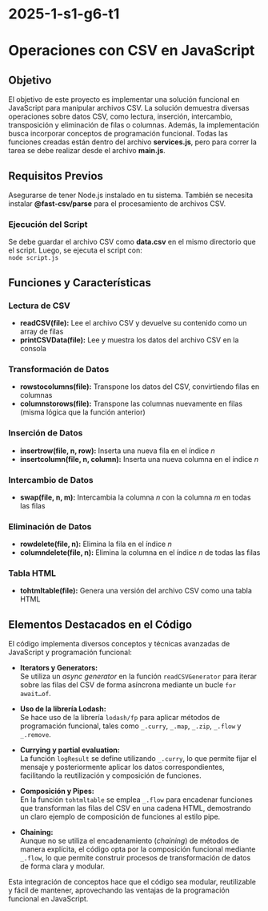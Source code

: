 # 2025-1-s1-g6-t1  
# Operaciones con CSV en JavaScript

## Objetivo
El objetivo de este proyecto es implementar una solución funcional en JavaScript para manipular archivos CSV. La solución demuestra diversas operaciones sobre datos CSV, como lectura, inserción, intercambio, transposición y eliminación de filas o columnas. Además, la implementación busca incorporar conceptos de programación funcional. Todas las funciones creadas están dentro del archivo **services.js**, pero para correr la tarea se debe realizar desde el archivo **main.js**.

## Requisitos Previos
Asegurarse de tener Node.js instalado en tu sistema. También se necesita instalar **@fast-csv/parse** para el procesamiento de archivos CSV.

### Ejecución del Script
Se debe guardar el archivo CSV como **data.csv** en el mismo directorio que el script. Luego, se ejecuta el script con:  
`node script.js`

## Funciones y Características

### Lectura de CSV
- **readCSV(file):** Lee el archivo CSV y devuelve su contenido como un array de filas  
- **printCSVData(file):** Lee y muestra los datos del archivo CSV en la consola

### Transformación de Datos
- **rowstocolumns(file):** Transpone los datos del CSV, convirtiendo filas en columnas  
- **columnstorows(file):** Transpone las columnas nuevamente en filas (misma lógica que la función anterior)

### Inserción de Datos
- **insertrow(file, n, row):** Inserta una nueva fila en el índice *n*  
- **insertcolumn(file, n, column):** Inserta una nueva columna en el índice *n*

### Intercambio de Datos
- **swap(file, n, m):** Intercambia la columna *n* con la columna *m* en todas las filas

### Eliminación de Datos
- **rowdelete(file, n):** Elimina la fila en el índice *n*  
- **columndelete(file, n):** Elimina la columna en el índice *n* de todas las filas

### Tabla HTML
- **tohtmltable(file):** Genera una versión del archivo CSV como una tabla HTML

## Elementos Destacados en el Código

El código implementa diversos conceptos y técnicas avanzadas de JavaScript y programación funcional:

- **Iterators y Generators:**  
  Se utiliza un *async generator* en la función `readCSVGenerator` para iterar sobre las filas del CSV de forma asíncrona mediante un bucle `for await…of`.

- **Uso de la librería Lodash:**  
  Se hace uso de la librería `lodash/fp` para aplicar métodos de programación funcional, tales como `_.curry`, `_.map`, `_.zip`, `_.flow` y `_.remove`.

- **Currying y partial evaluation:**  
  La función `logResult` se define utilizando `_.curry`, lo que permite fijar el mensaje y posteriormente aplicar los datos correspondientes, facilitando la reutilización y composición de funciones.

- **Composición y Pipes:**  
  En la función `tohtmltable` se emplea `_.flow` para encadenar funciones que transforman las filas del CSV en una cadena HTML, demostrando un claro ejemplo de composición de funciones al estilo pipe.

- **Chaining:**  
  Aunque no se utiliza el encadenamiento (*chaining*) de métodos de manera explícita, el código opta por la composición funcional mediante `_.flow`, lo que permite construir procesos de transformación de datos de forma clara y modular.

Esta integración de conceptos hace que el código sea modular, reutilizable y fácil de mantener, aprovechando las ventajas de la programación funcional en JavaScript.
